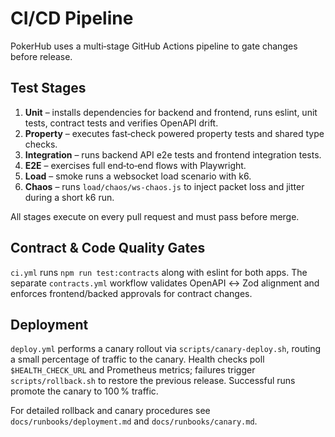 # CI/CD Pipeline

PokerHub uses a multi‑stage GitHub Actions pipeline to gate changes before release.

## Test Stages

1. **Unit** – installs dependencies for backend and frontend, runs eslint, unit tests, contract tests and verifies OpenAPI drift.
2. **Property** – executes fast‑check powered property tests and shared type checks.
3. **Integration** – runs backend API e2e tests and frontend integration tests.
4. **E2E** – exercises full end‑to‑end flows with Playwright.
5. **Load** – smoke runs a websocket load scenario with k6.
6. **Chaos** – runs `load/chaos/ws-chaos.js` to inject packet loss and jitter during a short k6 run.

All stages execute on every pull request and must pass before merge.

## Contract & Code Quality Gates

`ci.yml` runs `npm run test:contracts` along with eslint for both apps. The separate
`contracts.yml` workflow validates OpenAPI ↔ Zod alignment and enforces
frontend/backed approvals for contract changes.

## Deployment

`deploy.yml` performs a canary rollout via `scripts/canary-deploy.sh`, routing a small
percentage of traffic to the canary. Health checks poll `$HEALTH_CHECK_URL` and Prometheus
metrics; failures trigger `scripts/rollback.sh` to restore the previous release. Successful
runs promote the canary to 100 % traffic.

For detailed rollback and canary procedures see `docs/runbooks/deployment.md` and
`docs/runbooks/canary.md`.
